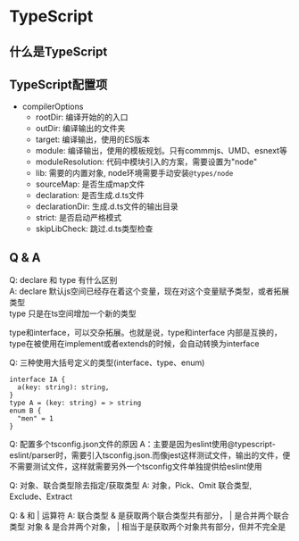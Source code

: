 # TypeScript

## 什么是TypeScript


## TypeScript配置项
- compilerOptions
    - rootDir: 编译开始的的入口
    - outDir: 编译输出的文件夹
    - target: 编译输出，使用的ES版本
    - module: 编译输出，使用的模板规划。只有commmjs、UMD、esnext等
    - moduleResolution: 代码中模块引入的方案，需要设置为"node" 
    - lib: 需要的内置对象, node环境需要手动安装```@types/node```
    - sourceMap: 是否生成map文件
    - declaration: 是否生成.d.ts文件
    - declarationDir: 生成.d.ts文件的输出目录
    - strict: 是否启动严格模式
    - skipLibCheck: 跳过.d.ts类型检查

## Q & A
Q: declare 和 type 有什么区别   
A: declare 默认js空间已经存在着这个变量，现在对这个变量赋予类型，或者拓展类型    
    type 只是在ts空间增加一个新的类型 

type和interface，可以交杂拓展。也就是说，type和interface 内部是互换的，type在被使用在implement或者extends的时候，会自动转换为interface

Q: 三种使用大括号定义的类型(interface、type、enum)
```
interface IA {
  a(key: string): string,
}
type A = (key: string) = > string
enum B {
  "men" = 1
}
```

Q: 配置多个tsconfig.json文件的原因
A：主要是因为eslint使用@typescript-eslint/parser时，需要引入tsconfig.json.而像jest这样测试文件，输出的文件，便不需要测试文件，这样就需要另外一个tsconfig文件单独提供给eslint使用


Q: 对象、联合类型除去指定/获取类型
A: 对象，Pick、Omit
  联合类型, Exclude、Extract

Q: & 和 | 运算符
A: 联合类型 & 是获取两个联合类型共有部分， | 是合并两个联合类型
    对象 & 是合并两个对象， | 相当于是获取两个对象共有部分，但并不完全是
